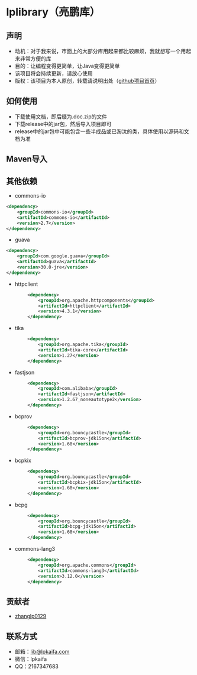 # lplibrary（亮鹏库）
## 声明
- 动机：对于我来说，市面上的大部分库用起来都比较麻烦，我就想写一个用起来非常方便的库
- 目的：让编程变得更简单，让Java变得更简单
- 该项目将会持续更新，请放心使用
- 版权：该项目为本人原创，转载请说明出处（[github项目首页](https://github.com/zhanglp0129/lplibrary)）
## 如何使用
- 下载使用文档，即后缀为.doc.zip的文件
- 下载release中的jar包，然后导入项目即可
- release中的jar包中可能包含一些半成品或已淘汰的类，具体使用以源码和文档为准
## Maven导入
## 其他依赖
- commons-io
```xml
<dependency>
    <groupId>commons-io</groupId>
    <artifactId>commons-io</artifactId>
    <version>2.7</version>
</dependency>
```
- guava
```xml
<dependency>
    <groupId>com.google.guava</groupId>
    <artifactId>guava</artifactId>
    <version>30.0-jre</version>
</dependency>
```
- httpclient
```xml
        <dependency>
            <groupId>org.apache.httpcomponents</groupId>
            <artifactId>httpclient</artifactId>
            <version>4.3.1</version>
        </dependency>
```
- tika
```xml
        <dependency>
            <groupId>org.apache.tika</groupId>
            <artifactId>tika-core</artifactId>
            <version>1.27</version>
        </dependency>
```
- fastjson
```xml
        <dependency>
            <groupId>com.alibaba</groupId>
            <artifactId>fastjson</artifactId>
            <version>1.2.67_noneautotype2</version>
        </dependency>
```
- bcprov
```xml
        <dependency>
            <groupId>org.bouncycastle</groupId>
            <artifactId>bcprov-jdk15on</artifactId>
            <version>1.68</version>
        </dependency>
```
- bcpkix
```xml
        <dependency>
            <groupId>org.bouncycastle</groupId>
            <artifactId>bcpkix-jdk15on</artifactId>
            <version>1.68</version>
        </dependency>
```
- bcpg
```xml
        <dependency>
            <groupId>org.bouncycastle</groupId>
            <artifactId>bcpg-jdk15on</artifactId>
            <version>1.68</version>
        </dependency>
```
- commons-lang3
```xml
        <dependency>
            <groupId>org.apache.commons</groupId>
            <artifactId>commons-lang3</artifactId>
            <version>3.12.0</version>
        </dependency>
```
## 贡献者
- [zhanglp0129](https://github.com/zhanglp0129)
## 联系方式
- 邮箱：lib@lpkaifa.com
- 微信：lpkaifa
- QQ：2167347683
